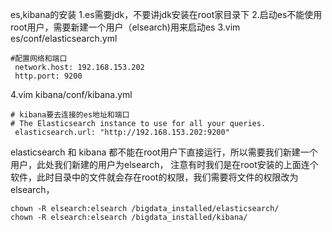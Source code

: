 es,kibana的安装
1.es需要jdk，不要讲jdk安装在root家目录下
2.启动es不能使用root用户，需要新建一个用户（elsearch)用来启动es
3.vim es/conf/elasticsearch.yml 

```
#配置网络和端口
 network.host: 192.168.153.202
 http.port: 9200
```


4.vim kibana/conf/kibana.yml

```
# kibana要去连接的es地址和端口
# The Elasticsearch instance to use for all your queries.
 elasticsearch.url: "http://192.168.153.202:9200"
```

elasticsearch 和 kibana 都不能在root用户下直接运行，所以需要我们新建一个用户，此处我们新建的用户为elsearch，
注意有时我们是在root安装的上面连个软件，此时目录中的文件就会存在root的权限，我们需要将文件的权限改为elsearch，
```
chown -R elsearch:elsearch /bigdata_installed/elasticsearch/
chown -R elsearch:elsearch /bigdata_installed/kibana/

```
